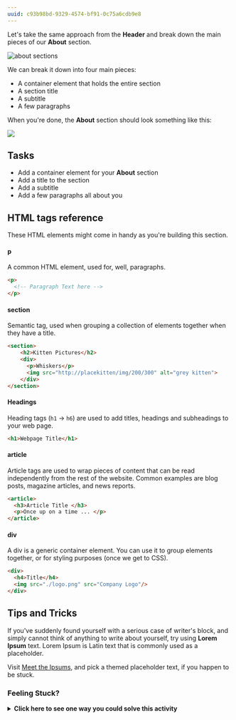```yaml
---
uuid: c93b98bd-9329-4574-bf91-0c75a6cdb9e8
---
```

Let's take the same approach from the **Header** and break down the main pieces of our **About** section.

![about sections](https://d3vv6lp55qjaqc.cloudfront.net/items/3Q041Z0f0J1K3L2e1207/%5B11d28338047cc6565674104b4059d6f9%5D_Image+2017-08-26+at+2.02.24+PM.png?X-CloudApp-Visitor-Id=2818368)


We can break it down into four main pieces:

- A container element that holds the entire section
- A section title
- A subtitle
- A few paragraphs

When you're done, the **About** section should look something like this:

![](https://cl.ly/1a3y2a3A303q/Image%202017-12-19%20at%201.33.45%20PM.png)

## Tasks

- Add a container element for your **About** section
- Add a title to the section
- Add a subtitle
- Add a few paragraphs all about you


## HTML tags reference

These HTML elements might come in handy as you're building this section.

#### p

A common HTML element, used for, well, paragraphs.

```html
<p>
  <!-- Paragraph Text here -->
</p>
```

#### section

Semantic tag, used when grouping a collection of elements together when they have a title.

```html
<section>
    <h2>Kitten Pictures</h2>
    <div>
      <p>Whiskers</p>
      <img src="http://placekitten/img/200/300" alt="grey kitten">
    </div>
</section>
```

#### Headings

Heading tags (`h1` -> `h6`) are used to add titles, headings and subheadings to your web page.

```html
<h1>Webpage Title</h1>
```


#### article

Article tags are used to wrap pieces of content that can be read independently from the rest of the website. Common examples are blog posts, magazine articles, and news reports.

```html
<article>
  <h3>Article Title </h3>
  <p>Once up on a time ... </p>
</article>
```

#### div

A div is a generic container element. You can use it to group elements together, or for styling purposes (once we get to CSS).

```html
<div>
  <h4>Title</h4>
  <img src="./logo.png" src="Company Logo"/>
</div>
```

## Tips and Tricks

If you've suddenly found yourself with a serious case of writer's block, and simply cannot think of anything to write about yourself, try using **Lorem Ipsum** text. Lorem Ipsum is Latin text that is commonly used as a placeholder.

Visit [Meet the Ipsums](http://meettheipsums.com/), and pick a themed placeholder text, if you happen to be stuck.

### Feeling Stuck? 

<details>
  <summary><strong>Click here to see one way you could solve this activity</strong></summary>
  Verify that your header structure looks similar to the following:
  <img src="https://cl.ly/1C400Y21303O/Image%202018-05-07%20at%2010.59.39%20AM.png">
</details>